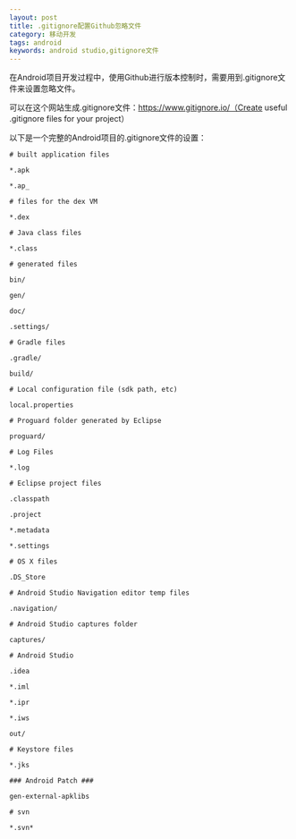 ```yaml
---
layout: post
title: .gitignore配置Github忽略文件
category: 移动开发
tags: android
keywords: android studio,gitignore文件
---
```


在Android项目开发过程中，使用Github进行版本控制时，需要用到.gitignore文件来设置忽略文件。

可以在这个网站生成.gitignore文件：https://www.gitignore.io/（Create useful .gitignore files for your project）

以下是一个完整的Android项目的.gitignore文件的设置：

	# built application files
	
	*.apk
	
	*.ap_
	
	# files for the dex VM
	
	*.dex
	
	# Java class files
	
	*.class
	
	# generated files
	
	bin/
	
	gen/
	
	doc/
	
	.settings/
	
	# Gradle files
	
	.gradle/
	
	build/
	
	# Local configuration file (sdk path, etc)
	
	local.properties
	
	# Proguard folder generated by Eclipse
	
	proguard/
	
	# Log Files
	
	*.log
	
	# Eclipse project files
	
	.classpath
	
	.project
	
	*.metadata
	
	*.settings
	
	# OS X files
	
	.DS_Store
	
	# Android Studio Navigation editor temp files
	
	.navigation/
	
	# Android Studio captures folder
	
	captures/
	
	# Android Studio
	
	.idea
	
	*.iml
	
	*.ipr
	
	*.iws
	
	out/
	
	# Keystore files
	
	*.jks
	
	### Android Patch ###
	
	gen-external-apklibs
	
	# svn
	
	*.svn*